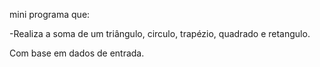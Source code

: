 mini programa que: 

-Realiza a soma de um triângulo, circulo, trapézio, quadrado e retangulo. 

Com base em dados de entrada. 


